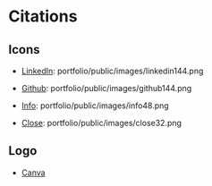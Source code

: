 # Citations

## Icons

- [LinkedIn](https://icons8.com/icon/xuvGCOXi8Wyg/linkedin): portfolio/public/images/linkedin144.png

- [Github](https://icons8.com/icon/zuHqpgzrusU5/github): portfolio/public/images/github144.png

- [Info](https://icons8.com/icon/lzICmAiUWSkI/info): portfolio/public/images/info48.png

- [Close](https://icons8.com/icon/43529/close): portfolio/public/images/close32.png

## Logo

- [Canva](https://canva.com)
